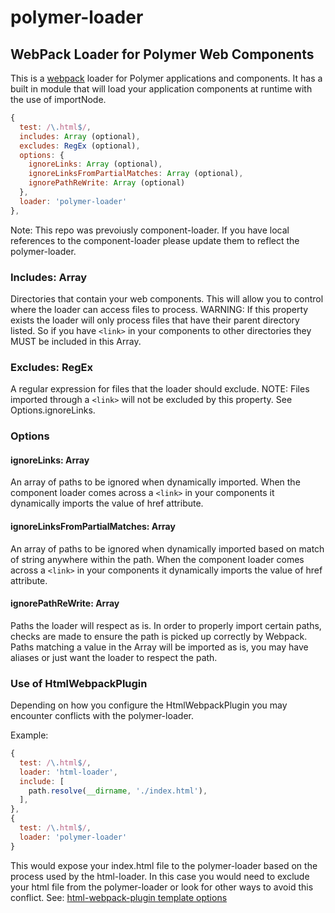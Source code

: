 # polymer-loader
## WebPack Loader for Polymer Web Components

This is a [webpack](https://webpack.js.org/) loader for Polymer applications and components. It has a built in module that will load your application components at runtime with the use of importNode. 

```javascript
{
  test: /\.html$/,  
  includes: Array (optional),
  excludes: RegEx (optional),
  options: {
    ignoreLinks: Array (optional),
    ignoreLinksFromPartialMatches: Array (optional),
    ignorePathReWrite: Array (optional)
  },
  loader: 'polymer-loader'
},
```
Note: This repo was prevoiusly component-loader. If you have local references to the component-loader please update them to reflect the polymer-loader.

### Includes: Array

Directories that contain your web components. This will allow you to control where the loader can access files to process. WARNING: If this property exists the loader will only process files that have their parent directory listed. So if you have `<link>` in your components to other directories they MUST be included in this Array.

### Excludes: RegEx

A regular expression for files that the loader should exclude. NOTE: Files imported through a `<link>` will not be excluded by this property. See Options.ignoreLinks.

### Options

#### ignoreLinks: Array

An array of paths to be ignored when dynamically imported. When the component loader comes across a `<link>` in your components it dynamically imports the value of href attribute.  

#### ignoreLinksFromPartialMatches: Array

An array of paths to be ignored when dynamically imported based on match of string anywhere within the path. When the component loader comes across a `<link>` in your components it dynamically imports the value of href attribute.  

#### ignorePathReWrite: Array

Paths the loader will respect as is. In order to properly import certain paths, checks are made to ensure the path is picked up correctly by Webpack. Paths matching a value in the Array will be imported as is, you may have aliases or just want the loader to respect the path.

### Use of HtmlWebpackPlugin
Depending on how you configure the HtmlWebpackPlugin you may encounter conflicts with the polymer-loader. 

Example: 

```javascript
{
  test: /\.html$/,
  loader: 'html-loader',
  include: [
    path.resolve(__dirname, './index.html'),
  ],
},
{
  test: /\.html$/,  
  loader: 'polymer-loader'
}
```
This would expose your index.html file to the polymer-loader based on the process used by the html-loader. In this case you would need to exclude your html file from the polymer-loader or look for other ways to avoid this conflict. See: [html-webpack-plugin template options](https://github.com/jantimon/html-webpack-plugin/blob/master/docs/template-option.md)
